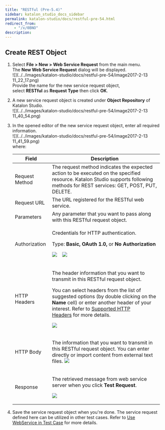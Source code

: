 ```yaml
---
title: "RESTful (Pre-5.4)" 
sidebar: katalon_studio_docs_sidebar
permalink: katalon-studio/docs/restful-pre-54.html 
redirect_from:
    - "/x/0BNO"
description: 
---
```

Create REST Object
------------------

1.  Select **File > New > Web Service Request** from the main menu. The **New Web Service Request** dialog will be displayed.  
    ![](../../images/katalon-studio/docs/restful-pre-54/image2017-2-13 11_22_17.png)  
    Provide the name for the new service request object, select **RESTful** as **Request Type** then click **OK**.  
      
    
2.  A new service request object is created under **Object Repository** of Katalon Studio.  
    ![](../../images/katalon-studio/docs/restful-pre-54/image2017-2-13 11_40_54.png)  
      
    
3.  In the opened editor of the new service request object, enter all required information.  
    ![](../../images/katalon-studio/docs/restful-pre-54/image2017-2-13 11_41_59.png)  
    where:
    
    <table><thead><tr><th>Field</th><th>Description</th></tr></thead><tbody><tr><td>Request Method</td><td>The request method indicates the expected action to be executed on the specified resource. Katalon Studio supports following methods for REST services: GET, POST, PUT, DELETE.</td></tr><tr><td>Request URL</td><td>The URL registered for the RESTful web service.</td></tr><tr><td>Parameters</td><td>Any parameter that you want to pass along with this RESTful request object.</td></tr><tr><td><p>Authorization</p></td><td><p>Credentials for HTTP authentication.<br></p><p>Type: <strong>Basic, OAuth 1.0, </strong>or <strong></strong><strong>No Authorization</strong><br></p><p><img src="../../images/katalon-studio/docs/restful-pre-54/image2017-2-13 13_31_8.png">&nbsp;&nbsp;&nbsp; <img src="../../images/katalon-studio/docs/restful-pre-54/image2017-8-28 9_49_5.png"></p></td></tr><tr><td>HTTP Headers</td><td><p>The header information that you want to transmit in this RESTful request object.</p><p>You can select headers from the list of suggested options (by double clicking on the <strong>Name</strong> cell) or enter another header of your interest. Refer to&nbsp;<a href="#RESTful(Pre-5.4)-SupportedHTTPHeaders">Supported HTTP Headers</a>&nbsp;for more details.</p><p><img src="../../images/katalon-studio/docs/restful-pre-54/image2017-2-13 13_33_57.png"></p></td></tr><tr><td>HTTP Body</td><td><p>The information that you want to transmit in this RESTful request object. You can enter directly or import content from external text files. <img src="../../images/katalon-studio/docs/restful-pre-54/image2017-2-13 13_38_29.png"></p></td></tr><tr><td>Response</td><td><p>The retrieved message from web service server when you click <strong>Test Request</strong>.</p><p><img src="../../images/katalon-studio/docs/restful-pre-54/image2017-2-13 13_58_30.png"></p></td></tr></tbody></table>
    
4.  Save the service request object when you're done. The service request defined here can be utilized in other test cases. Refer to [Use WebService in Test Case](#RESTful(Pre-5.4)-UseWebServiceinTestCase) for more details.